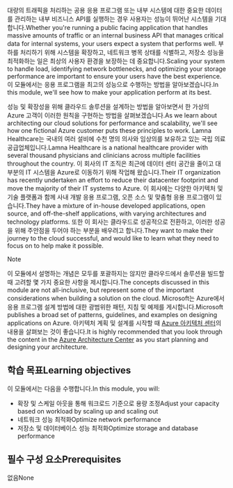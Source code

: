 <span data-ttu-id="7a6e7-101">대량의 트래픽을 처리하는 공용 응용 프로그램 또는 내부 시스템에 대한 중요한 데이터를 관리하는 내부 비즈니스 API를 실행하는 경우 사용자는 성능이 뛰어난 시스템을 기대합니다.</span><span class="sxs-lookup"><span data-stu-id="7a6e7-101">Whether you're running a public facing application that handles massive amounts of traffic or an internal business API that manages critical data for internal systems, your users expect a system that performs well.</span></span> <span data-ttu-id="7a6e7-102">부하를 처리하기 위해 시스템을 확장하고, 네트워크 병목 상태를 식별하고, 저장소 성능을 최적화하는 일은 최상의 사용자 환경을 보장하는 데 중요합니다.</span><span class="sxs-lookup"><span data-stu-id="7a6e7-102">Scaling your system to handle load, identifying network bottlenecks, and optimizing your storage performance are important to ensure your users have the best experience.</span></span> <span data-ttu-id="7a6e7-103">이 모듈에서는 응용 프로그램을 최고의 성능으로 수행하는 방법을 알아보겠습니다.</span><span class="sxs-lookup"><span data-stu-id="7a6e7-103">In this module, we'll see how to make your application perform at its best.</span></span>

<span data-ttu-id="7a6e7-104">성능 및 확장성을 위해 클라우드 솔루션을 설계하는 방법을 알아보면서 한 가상의 Azure 고객이 이러한 원칙을 구현하는 방법을 살펴보겠습니다.</span><span class="sxs-lookup"><span data-stu-id="7a6e7-104">As we learn about architecting our cloud solutions for performance and scalability, we'll see how one fictional Azure customer puts these principles to work.</span></span> <span data-ttu-id="7a6e7-105">Lamna Healthcare는 국내의 여러 설비에 수천 명의 의사와 임상의를 보유하고 있는 국립 의료 공급업체입니다.</span><span class="sxs-lookup"><span data-stu-id="7a6e7-105">Lamna Healthcare is a national healthcare provider with several thousand physicians and clinicians across multiple facilities throughout the country.</span></span> <span data-ttu-id="7a6e7-106">이 회사의 IT 조직은 최근에 데이터 센터 공간을 줄이고 대부분의 IT 시스템을 Azure로 이동하기 위해 작업해 왔습니다.</span><span class="sxs-lookup"><span data-stu-id="7a6e7-106">Their IT organization has recently undertaken an effort to reduce their datacenter footprint and move the majority of their IT systems to Azure.</span></span> <span data-ttu-id="7a6e7-107">이 회사에는 다양한 아키텍처 및 기술 플랫폼과 함께 사내 개발 응용 프로그램, 오픈 소스 및 맞춤형 응용 프로그램이 있습니다.</span><span class="sxs-lookup"><span data-stu-id="7a6e7-107">They have a mixture of in-house developed applications, open source, and off-the-shelf applications, with varying architectures and technology platforms.</span></span> <span data-ttu-id="7a6e7-108">또한 이 회사는 클라우드로 성공적으로 전환하고, 이러한 성공을 위해 주안점을 두어야 하는 부분을 배우려고 합니다.</span><span class="sxs-lookup"><span data-stu-id="7a6e7-108">They want to make their journey to the cloud successful, and would like to learn what they need to focus on to help make it possible.</span></span>

> [!NOTE]
> <span data-ttu-id="7a6e7-109">이 모듈에서 설명하는 개념은 모두를 포괄하지는 않지만 클라우드에서 솔루션을 빌드할 때 고려할 몇 가지 중요한 사항을 제시합니다.</span><span class="sxs-lookup"><span data-stu-id="7a6e7-109">The concepts discussed in this module are not all-inclusive, but represent some of the important considerations when building a solution on the cloud.</span></span> <span data-ttu-id="7a6e7-110">Microsoft는 Azure에서 응용 프로그램 설계 방법에 대한 광범위한 패턴, 지침 및 예제를 게시합니다.</span><span class="sxs-lookup"><span data-stu-id="7a6e7-110">Microsoft publishes a broad set of patterns, guidelines, and examples on designing applications on Azure.</span></span> <span data-ttu-id="7a6e7-111">아키텍처 계획 및 설계를 시작할 때 [Azure 아키텍처 센터](https://docs.microsoft.com/azure/architecture/)의 내용을 살펴보는 것이 좋습니다.</span><span class="sxs-lookup"><span data-stu-id="7a6e7-111">It is highly recommended that you look through the content in the [Azure Architecture Center](https://docs.microsoft.com/azure/architecture/) as you start planning and designing your architecture.</span></span>

## <a name="learning-objectives"></a><span data-ttu-id="7a6e7-112">학습 목표</span><span class="sxs-lookup"><span data-stu-id="7a6e7-112">Learning objectives</span></span>

<span data-ttu-id="7a6e7-113">이 모듈에서는 다음을 수행합니다.</span><span class="sxs-lookup"><span data-stu-id="7a6e7-113">In this module, you will:</span></span>

- <span data-ttu-id="7a6e7-114">확장 및 스케일 아웃을 통해 워크로드 기준으로 용량 조정</span><span class="sxs-lookup"><span data-stu-id="7a6e7-114">Adjust your capacity based on workload by scaling up and scaling out</span></span>
- <span data-ttu-id="7a6e7-115">네트워크 성능 최적화</span><span class="sxs-lookup"><span data-stu-id="7a6e7-115">Optimize network performance</span></span>
- <span data-ttu-id="7a6e7-116">저장소 및 데이터베이스 성능 최적화</span><span class="sxs-lookup"><span data-stu-id="7a6e7-116">Optimize storage and database performance</span></span>

## <a name="prerequisites"></a><span data-ttu-id="7a6e7-117">필수 구성 요소</span><span class="sxs-lookup"><span data-stu-id="7a6e7-117">Prerequisites</span></span>  

<span data-ttu-id="7a6e7-118">없음</span><span class="sxs-lookup"><span data-stu-id="7a6e7-118">None</span></span>